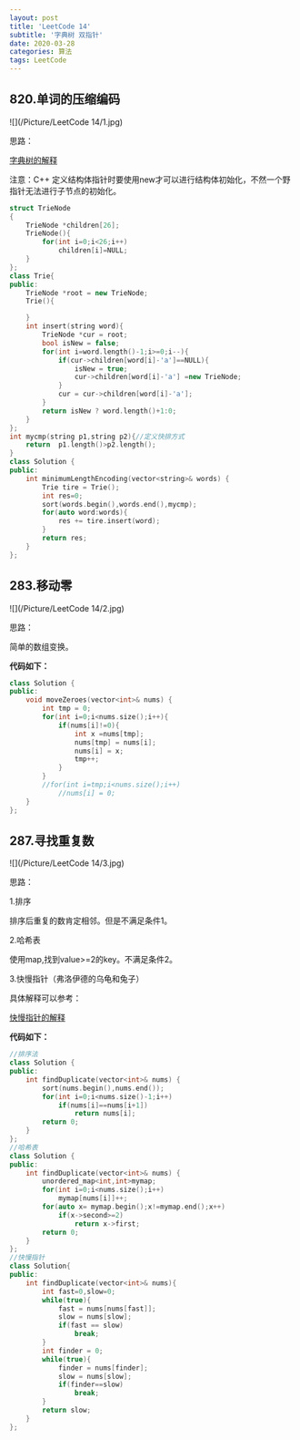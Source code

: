 ```yaml
---
layout: post
title: 'LeetCode 14'
subtitle: '字典树 双指针'
date: 2020-03-28
categories: 算法
tags: LeetCode
---
```


## 820.单词的压缩编码

![](/Picture/LeetCode 14/1.jpg)

思路：

[字典树的解释](https://leetcode-cn.com/problems/short-encoding-of-words/solution/99-java-trie-tu-xie-gong-lue-bao-jiao-bao-hui-by-s/)

注意：C++ 定义结构体指针时要使用new才可以进行结构体初始化，不然一个野指针无法进行子节点的初始化。

```c++
struct TrieNode
{
    TrieNode *children[26];
    TrieNode(){
    	for(int i=0;i<26;i++)
    		children[i]=NULL;
    }
};
class Trie{
public:
	TrieNode *root = new TrieNode;
	Trie(){

	}
	int insert(string word){
		TrieNode *cur = root;
		bool isNew = false;
		for(int i=word.length()-1;i>=0;i--){
			if(cur->children[word[i]-'a']==NULL){
				isNew = true;
				cur->children[word[i]-'a'] =new TrieNode;
			}
			cur = cur->children[word[i]-'a'];
		}
		return isNew ? word.length()+1:0;
	}
};
int mycmp(string p1,string p2){//定义快排方式
	return  p1.length()>p2.length();
}
class Solution {
public:
    int minimumLengthEncoding(vector<string>& words) {
    	Trie tire = Trie();
    	int res=0;
    	sort(words.begin(),words.end(),mycmp);
    	for(auto word:words){
    		res += tire.insert(word);
    	}
    	return res;
    }
};
```

## 283.移动零

![](/Picture/LeetCode 14/2.jpg)

思路：

简单的数组变换。

**代码如下：**

```c++
class Solution {
public:
    void moveZeroes(vector<int>& nums) {
    	int tmp = 0;
    	for(int i=0;i<nums.size();i++){
    		if(nums[i]!=0){
                int x =nums[tmp];
    			nums[tmp] = nums[i];
                nums[i] = x;
    			tmp++;
    		}
    	}
    	//for(int i=tmp;i<nums.size();i++)
    		//nums[i] = 0;
    }
};
```

## 287.寻找重复数

![](/Picture/LeetCode 14/3.jpg)

思路：

1.排序

排序后重复的数肯定相邻。但是不满足条件1。

2.哈希表

使用map,找到value>=2的key。不满足条件2。

3.快慢指针（弗洛伊德的乌龟和兔子）

具体解释可以参考：

[快慢指针的解释](https://leetcode-cn.com/problems/find-the-duplicate-number/solution/kuai-man-zhi-zhen-de-jie-shi-cong-damien_undoxie-d/)

**代码如下：**

```c++
//排序法
class Solution {
public:
    int findDuplicate(vector<int>& nums) {
    	sort(nums.begin(),nums.end());
    	for(int i=0;i<nums.size()-1;i++)
    		if(nums[i]==nums[i+1])
    			return nums[i];
    	return 0;
    }
};
//哈希表
class Solution {
public:
    int findDuplicate(vector<int>& nums) {
    	unordered_map<int,int>mymap;
    	for(int i=0;i<nums.size();i++)
    		mymap[nums[i]]++;
    	for(auto x= mymap.begin();x!=mymap.end();x++)
    		if(x->second>=2)
    			return x->first;
    	return 0;
    }
};
//快慢指针
class Solution{
public:
	int findDuplicate(vector<int>& nums){
		int fast=0,slow=0;
		while(true){
			fast = nums[nums[fast]];
			slow = nums[slow];
			if(fast == slow)
				break;
		}
		int finder = 0;
		while(true){
			finder = nums[finder];
			slow = nums[slow];
			if(finder==slow)
				break;
		}
		return slow;
	}
};

```

